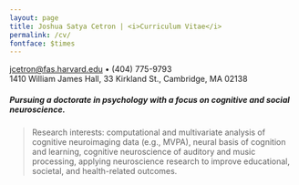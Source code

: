 ```yaml
---
layout: page
title: Joshua Satya Cetron | <i>Curriculum Vitae</i>
permalink: /cv/
fontface: $times
---
```


[jcetron@fas.harvard.edu](mailto:jcetron@fas.harvard.edu) • (404) 775-9793  
1410 William James Hall, 33 Kirkland St., Cambridge, MA 02138

##### Pursuing a doctorate in psychology with a focus on cognitive and social neuroscience.

> Research interests: computational and multivariate analysis of cognitive neuroimaging data (e.g., MVPA), neural basis of cognition and learning, cognitive neuroscience of auditory and music processing, applying neuroscience research to improve educational, societal, and health-related outcomes.
